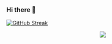 ### Hi there 👋

<!--
**adriancroitoru97/adriancroitoru97** is a ✨ _special_ ✨ repository because its `README.md` (this file) appears on your GitHub profile.

Here are some ideas to get you started:

- 🔭 I’m currently working on ...
- 🌱 I’m currently learning ...
- 👯 I’m looking to collaborate on ...
- 🤔 I’m looking for help with ...
- 💬 Ask me about ...
- 📫 How to reach me: ...
- 😄 Pronouns: ...
- ⚡ Fun fact: ...
-->

<!-- [![Anurag's GitHub stats](https://github-readme-stats.vercel.app/api?username=adriancroitoru97)](https://github.com/anuraghazra/github-readme-stats) -->

[![GitHub Streak](https://streak-stats.demolab.com/?user=adriancroitoru97)](https://git.io/streak-stats)

<p align="center">
  <a href="https://skillicons.dev">
    <img src="https://skillicons.dev/icons?i=java,c,spring" />
  </a>
</p>
